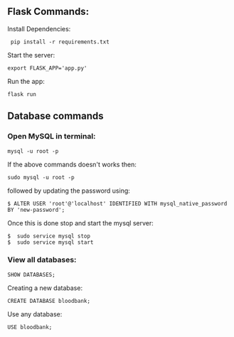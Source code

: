 ## Flask Commands:
Install Dependencies:
```
 pip install -r requirements.txt
```
Start the server:
```
export FLASK_APP='app.py'
```
Run the app:
```
flask run
```
## Database commands
### Open MySQL in terminal:
```
mysql -u root -p
```
If the above commands doesn't works then:
```
sudo mysql -u root -p
```
followed by updating the password using:
```
$ ALTER USER 'root'@'localhost' IDENTIFIED WITH mysql_native_password BY 'new-password';
```
Once this is done stop and start the mysql server:
```
$  sudo service mysql stop
$  sudo service mysql start
```
### View all databases:
```
SHOW DATABASES;
```
Creating a new database:
```
CREATE DATABASE bloodbank;
```
Use any database:
```
USE bloodbank;
```
